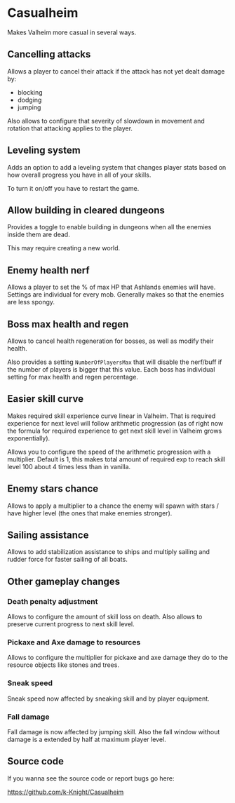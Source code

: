 # Casualheim
Makes Valheim more casual in several ways.

## Cancelling attacks
Allows a player to cancel their attack if the attack has not yet dealt damage by:
- blocking
- dodging
- jumping

Also allows to configure that severity of slowdown in movement and rotation that attacking applies to the player.

## Leveling system
Adds an option to add a leveling system that changes player stats based on how overall progress you have in all of your skills.

To turn it on/off you have to restart the game.

## Allow building in cleared dungeons
Provides a toggle to enable building in dungeons when all the enemies inside them are dead.

This may require creating a new world.

## Enemy health nerf
Allows a player to set the % of max HP that Ashlands enemies will have.
Settings are individual for every mob.
Generally makes so that the enemies are less spongy.

## Boss max health and regen
Allows to cancel health regeneration for bosses, as well as modify their health.

Also provides a setting `NumberOfPlayersMax` that will disable the nerf/buff if the number of players is bigger that this value.
Each boss has individual setting for max health and regen percentage.

## Easier skill curve
Makes required skill experience curve linear in Valheim. That is required experience for next level will follow arithmetic progression (as of right now the formula for required experience to get next skill level in Valheim grows exponentially).

Allows you to configure the speed of the arithmetic progression with a multiplier. Default is 1, this makes total amount of required exp to reach skill level 100 about 4 times less than in vanilla.

## Enemy stars chance
Allows to apply a multiplier to a chance the enemy will spawn with stars / have higher level (the ones that make enemies stronger).

## Sailing assistance
Allows to add stabilization assistance to ships and multiply sailing and rudder force for faster sailing of all boats.

## Other gameplay changes
### Death penalty adjustment
Allows to configure the amount of skill loss on death. Also allows to preserve current progress to next skill level.
### Pickaxe and Axe damage to resources
Allows to configure the multiplier for pickaxe and axe damage they do to the resource objects like stones and trees.
### Sneak speed
Sneak speed now affected by sneaking skill and by player equipment.
### Fall damage
Fall damage is now affected by jumping skill. Also the fall window without damage is a extended by half at maximum player level.

## Source code
If you wanna see the source code or report bugs go here:

https://github.com/k-Knight/Casualheim
